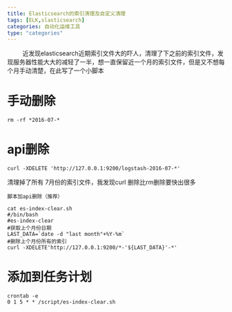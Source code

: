 ```yaml
---
title: Elasticsearch的索引清理及自定义清理
tags: [ELK,slasticsearch]
categories: 自动化运维工具
type: "categories"
---
```

&#160;&#160;&#160;&#160;&#160;&#160;&#160;&#160;&#160;近发现elasticsearch近期索引文件大的吓人，清理了下之前的索引文件，发现服务器性能大大的减轻了一半，想一直保留近一个月的索引文件，但是又不想每个月手动清楚，在此写了一个小脚本
<!-- more -->

# 手动删除 #

    rm -rf *2016-07-*

# api删除 #

    curl -XDELETE 'http://127.0.0.1:9200/logstash-2016-07-*'

清理掉了所有 7月份的索引文件，我发现curl 删除比rm删除要快出很多


    脚本加api删除（推荐）

    cat es-index-clear.sh
    #/bin/bash
    #es-index-clear
    #获取上个月份日期
    LAST_DATA=`date -d "last month"+%Y-%m`
    #删除上个月份所有的索引
    curl -XDELETE'http://127.0.0.1:9200/*-'${LAST_DATA}'-*'


# 添加到任务计划 #

    crontab -e
    0 1 5 * * /script/es-index-clear.sh
